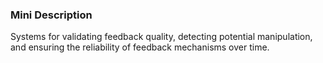 ### Mini Description

Systems for validating feedback quality, detecting potential manipulation, and ensuring the reliability of feedback mechanisms over time.
